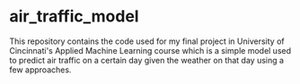 # air_traffic_model

This repository contains the code used for my final project in University of Cincinnati's Applied Machine Learning course which is a simple model used to predict air traffic on a certain day given the weather on that day using a few approaches.

